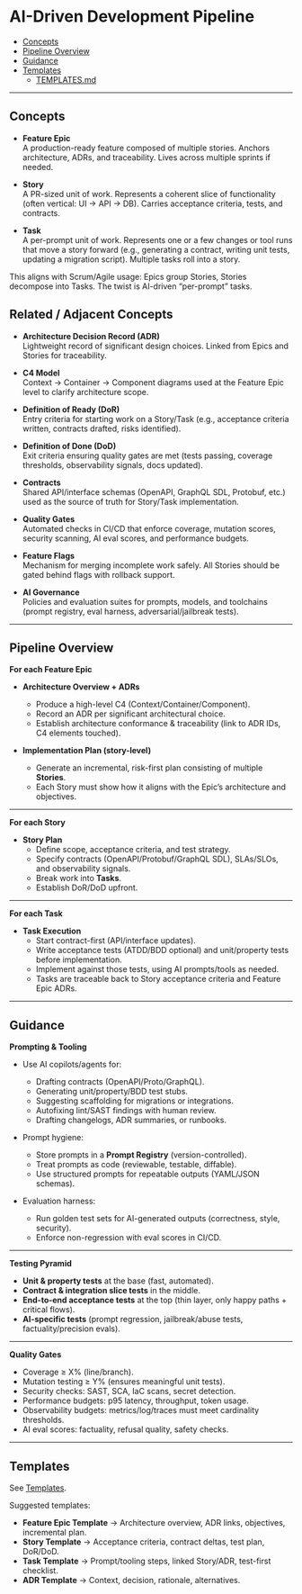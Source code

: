 # AI-Driven Development Pipeline

* [Concepts](#concepts)
* [Pipeline Overview](#pipeline-overview)
* [Guidance](#guidance)
* [Templates](#templates)
  * [TEMPLATES.md](./TEMPLATES.md)

---

## Concepts

* **Feature Epic**  
  A production-ready feature composed of multiple stories. Anchors architecture, ADRs, and traceability. Lives across multiple sprints if needed.

* **Story**  
  A PR-sized unit of work. Represents a coherent slice of functionality (often vertical: UI → API → DB). Carries acceptance criteria, tests, and contracts.

* **Task**  
  A per-prompt unit of work. Represents one or a few changes or tool runs that move a story forward (e.g., generating a contract, writing unit tests, updating a migration script). Multiple tasks roll into a story.

This aligns with Scrum/Agile usage: Epics group Stories, Stories decompose into Tasks. The twist is AI-driven “per-prompt” tasks.

## Related / Adjacent Concepts

* **Architecture Decision Record (ADR)**  
  Lightweight record of significant design choices. Linked from Epics and Stories for traceability.

* **C4 Model**  
  Context → Container → Component diagrams used at the Feature Epic level to clarify architecture scope.

* **Definition of Ready (DoR)**  
  Entry criteria for starting work on a Story/Task (e.g., acceptance criteria written, contracts drafted, risks identified).

* **Definition of Done (DoD)**  
  Exit criteria ensuring quality gates are met (tests passing, coverage thresholds, observability signals, docs updated).

* **Contracts**  
  Shared API/interface schemas (OpenAPI, GraphQL SDL, Protobuf, etc.) used as the source of truth for Story/Task implementation.

* **Quality Gates**  
  Automated checks in CI/CD that enforce coverage, mutation scores, security scanning, AI eval scores, and performance budgets.

* **Feature Flags**  
  Mechanism for merging incomplete work safely. All Stories should be gated behind flags with rollback support.

* **AI Governance**  
  Policies and evaluation suites for prompts, models, and toolchains (prompt registry, eval harness, adversarial/jailbreak tests).

---

## Pipeline Overview

**For each Feature Epic**

* **Architecture Overview + ADRs**  
  * Produce a high-level C4 (Context/Container/Component).  
  * Record an ADR per significant architectural choice.  
  * Establish architecture conformance & traceability (link to ADR IDs, C4 elements touched).

* **Implementation Plan (story-level)**  
  * Generate an incremental, risk-first plan consisting of multiple **Stories**.  
  * Each Story must show how it aligns with the Epic’s architecture and objectives.

---

**For each Story**

* **Story Plan**  
  * Define scope, acceptance criteria, and test strategy.  
  * Specify contracts (OpenAPI/Protobuf/GraphQL SDL), SLAs/SLOs, and observability signals.  
  * Break work into **Tasks**.  
  * Establish DoR/DoD upfront.

---

**For each Task**

* **Task Execution**  
  * Start contract-first (API/interface updates).  
  * Write acceptance tests (ATDD/BDD optional) and unit/property tests before implementation.  
  * Implement against those tests, using AI prompts/tools as needed.  
  * Tasks are traceable back to Story acceptance criteria and Feature Epic ADRs.  

---

## Guidance

**Prompting & Tooling**

* Use AI copilots/agents for:
  * Drafting contracts (OpenAPI/Proto/GraphQL).
  * Generating unit/property/BDD test stubs.
  * Suggesting scaffolding for migrations or integrations.
  * Autofixing lint/SAST findings with human review.
  * Drafting changelogs, ADR summaries, or runbooks.

* Prompt hygiene:
  * Store prompts in a **Prompt Registry** (version-controlled).  
  * Treat prompts as code (reviewable, testable, diffable).  
  * Use structured prompts for repeatable outputs (YAML/JSON schemas).  

* Evaluation harness:
  * Run golden test sets for AI-generated outputs (correctness, style, security).  
  * Enforce non-regression with eval scores in CI/CD.  

---

**Testing Pyramid**

* **Unit & property tests** at the base (fast, automated).  
* **Contract & integration slice tests** in the middle.  
* **End-to-end acceptance tests** at the top (thin layer, only happy paths + critical flows).  
* **AI-specific tests** (prompt regression, jailbreak/abuse tests, factuality/precision evals).  

---

**Quality Gates**

* Coverage ≥ X% (line/branch).  
* Mutation testing ≥ Y% (ensures meaningful unit tests).  
* Security checks: SAST, SCA, IaC scans, secret detection.  
* Performance budgets: p95 latency, throughput, token usage.  
* Observability budgets: metrics/log/traces must meet cardinality thresholds.  
* AI eval scores: factuality, refusal quality, safety checks.  

---

## Templates

See [Templates](./TEMPLATES.md).

Suggested templates:
* **Feature Epic Template** → Architecture overview, ADR links, objectives, incremental plan.  
* **Story Template** → Acceptance criteria, contract deltas, test plan, DoR/DoD.  
* **Task Template** → Prompt/tooling steps, linked Story/ADR, test-first checklist.  
* **ADR Template** → Context, decision, rationale, alternatives.  
